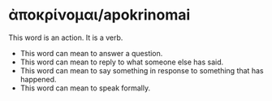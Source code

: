 # ἀποκρίνομαι/apokrinomai
This word is an action. It is a verb.
* This word can mean to answer a question.
* This word can mean to reply to what someone else has said.
* This word can mean to say something in response to something that has happened.
* This word can mean to speak formally. 
